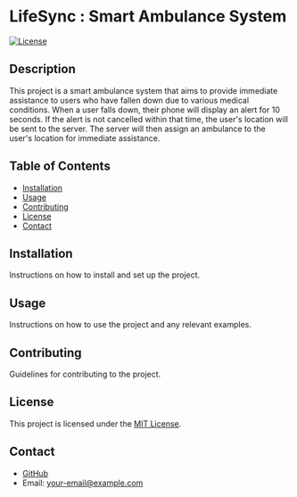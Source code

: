 # LifeSync : Smart Ambulance System

[![License](https://img.shields.io/badge/license-MIT-blue.svg)](https://opensource.org/licenses/MIT)

## Description

This project is a smart ambulance system that aims to provide immediate assistance to users who have fallen down due to various medical conditions. When a user falls down, their phone will display an alert for 10 seconds. If the alert is not cancelled within that time, the user's location will be sent to the server. The server will then assign an ambulance to the user's location for immediate assistance.

## Table of Contents

- [Installation](#installation)
- [Usage](#usage)
- [Contributing](#contributing)
- [License](#license)
- [Contact](#contact)

## Installation

Instructions on how to install and set up the project.

## Usage

Instructions on how to use the project and any relevant examples.

## Contributing

Guidelines for contributing to the project.

## License

This project is licensed under the [MIT License](https://opensource.org/licenses/MIT).

## Contact

- [GitHub](https://github.com/your-username)
- Email: your-email@example.com
